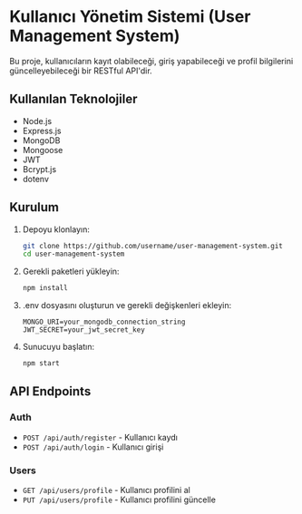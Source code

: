 # Kullanıcı Yönetim Sistemi (User Management System)

Bu proje, kullanıcıların kayıt olabileceği, giriş yapabileceği ve profil bilgilerini güncelleyebileceği bir RESTful API'dir.

## Kullanılan Teknolojiler

- Node.js
- Express.js
- MongoDB
- Mongoose
- JWT
- Bcrypt.js
- dotenv

## Kurulum

1. Depoyu klonlayın:
   ```bash
   git clone https://github.com/username/user-management-system.git
   cd user-management-system
   ```

2. Gerekli paketleri yükleyin:
   ```bash
   npm install
   ```

3. .env dosyasını oluşturun ve gerekli değişkenleri ekleyin:
   ```env
   MONGO_URI=your_mongodb_connection_string
   JWT_SECRET=your_jwt_secret_key
   ```

4. Sunucuyu başlatın:
   ```bash
   npm start
   ```

## API Endpoints

### Auth

- `POST /api/auth/register` - Kullanıcı kaydı
- `POST /api/auth/login` - Kullanıcı girişi

### Users

- `GET /api/users/profile` - Kullanıcı profilini al
- `PUT /api/users/profile` - Kullanıcı profilini güncelle
